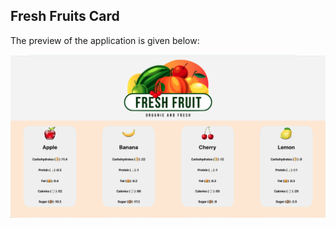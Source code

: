 ## Fresh Fruits Card

The preview of the application is given below:

<img src="src/images/frutis-ss.png" />

